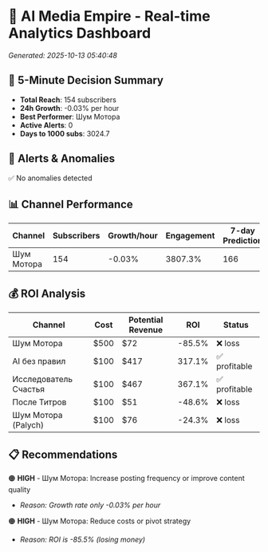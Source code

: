 # 🚀 AI Media Empire - Real-time Analytics Dashboard

*Generated: 2025-10-13 05:40:48*

## 🎯 5-Minute Decision Summary

- **Total Reach**: 154 subscribers
- **24h Growth**: -0.03% per hour
- **Best Performer**: Шум Мотора
- **Active Alerts**: 0
- **Days to 1000 subs**: 3024.7

## 🚨 Alerts & Anomalies

✅ No anomalies detected

## 📊 Channel Performance

| Channel | Subscribers | Growth/hour | Engagement | 7-day Prediction |
|---------|------------|-------------|------------|------------------|
| Шум Мотора | 154 | -0.03% | 3807.3% | 166 |

## 💰 ROI Analysis

| Channel | Cost | Potential Revenue | ROI | Status |
|---------|------|------------------|-----|--------|
| Шум Мотора | $500 | $72 | -85.5% | ❌ loss |
| AI без правил | $100 | $417 | 317.1% | ✅ profitable |
| Исследователь Счастья | $100 | $467 | 367.1% | ✅ profitable |
| После Титров | $100 | $51 | -48.6% | ❌ loss |
| Шум Мотора (Palych) | $100 | $76 | -24.3% | ❌ loss |

## 📋 Recommendations

🟠 **HIGH** - Шум Мотора: Increase posting frequency or improve content quality
   - *Reason: Growth rate only -0.03% per hour*

🟠 **HIGH** - Шум Мотора: Reduce costs or pivot strategy
   - *Reason: ROI is -85.5% (losing money)*

